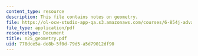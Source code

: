 ```yaml
---
content_type: resource
description: This file contains notes on geometry.
file: https://ol-ocw-studio-app-qa.s3.amazonaws.com/courses/6-854j-advanced-algorithms-fall-2005/778dce5ade8b5f0d79d5a5d79012df90_n25_geometry.pdf
file_type: application/pdf
resourcetype: Document
title: n25_geometry.pdf
uid: 778dce5a-de8b-5f0d-79d5-a5d79012df90
---
```

